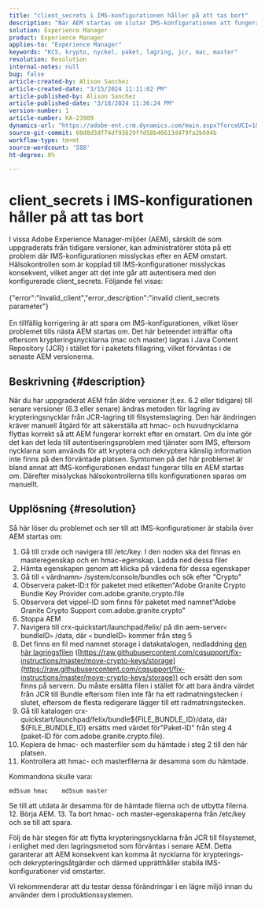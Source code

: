 ```yaml
---
title: "client_secrets i IMS-konfigurationen håller på att tas bort"
description: "När AEM startas om slutar IMS-konfigurationen att fungera och användaren måste gå in i konfigurationen och spara om den."
solution: Experience Manager
product: Experience Manager
applies-to: "Experience Manager"
keywords: "KCS, krypto, nyckel, paket, lagring, jcr, mac, master"
resolution: Resolution
internal-notes: null
bug: false
article-created-by: Alison Sanchez
article-created-date: "3/15/2024 11:11:02 PM"
article-published-by: Alison Sanchez
article-published-date: "3/18/2024 11:36:24 PM"
version-number: 1
article-number: KA-23909
dynamics-url: "https://adobe-ent.crm.dynamics.com/main.aspx?forceUCI=1&pagetype=entityrecord&etn=knowledgearticle&id=10374947-21e3-ee11-904c-6045bd006b25"
source-git-commit: 60d0d3df74df93629ffd58b46613d479fa2b604b
workflow-type: tm+mt
source-wordcount: '588'
ht-degree: 0%

---
```


# client_secrets i IMS-konfigurationen håller på att tas bort


I vissa Adobe Experience Manager-miljöer (AEM), särskilt de som uppgraderats från tidigare versioner, kan administratörer stöta på ett problem där IMS-konfigurationen misslyckas efter en AEM omstart. Hälsokontrollen som är kopplad till IMS-konfigurationer misslyckas konsekvent, vilket anger att det inte går att autentisera med den konfigurerade client_secrets. Följande fel visas:
<br><br>{&quot;error&quot;:&quot;invalid_client&quot;,&quot;error_description&quot;:&quot;invalid client_secrets parameter&quot;}<br><br>
En tillfällig korrigering är att spara om IMS-konfigurationen, vilket löser problemet tills nästa AEM startas om. Det här beteendet inträffar ofta eftersom krypteringsnycklarna (mac och master) lagras i Java Content Repository (JCR) i stället för i paketets fillagring, vilket förväntas i de senaste AEM versionerna.

## Beskrivning {#description}


När du har uppgraderat AEM från äldre versioner (t.ex. 6.2 eller tidigare) till senare versioner (6.3 eller senare) ändras metoden för lagring av krypteringsnycklar från JCR-lagring till filsystemslagring. Den här ändringen kräver manuell åtgärd för att säkerställa att hmac- och huvudnycklarna flyttas korrekt så att AEM fungerar korrekt efter en omstart. Om du inte gör det kan det leda till autentiseringsproblem med tjänster som IMS, eftersom nycklarna som används för att kryptera och dekryptera känslig information inte finns på den förväntade platsen. Symtomen på det här problemet är bland annat att IMS-konfigurationen endast fungerar tills en AEM startas om. Därefter misslyckas hälsokontrollerna tills konfigurationen sparas om manuellt.


## Upplösning {#resolution}


Så här löser du problemet och ser till att IMS-konfigurationer är stabila över AEM startas om:

1. Gå till crxde och navigera till /etc/key. I den noden ska det finnas en masteregenskap och en hmac-egenskap. Ladda ned dessa filer
2. Hämta egenskapen genom att klicka på värdena för dessa egenskaper
3. Gå till `<` värdnamn`>` /system/console/bundles och sök efter &quot;Crypto&quot;
4. Observera paket-ID:t för paketet med etiketten&quot;Adobe Granite Crypto Bundle Key Provider com.adobe.granite.crypto.file
5. Observera det vippel-ID som finns för paketet med namnet&quot;Adobe Granite Crypto Support com.adobe.granite.crypto&quot;
6. Stoppa AEM
7. Navigera till crx-quickstart/launchpad/felix/ på din aem-server`<` bundleID`>` /data, där `<` bundleID`>`  kommer från steg 5
8. Det finns en fil med namnet storage i datakatalogen, nedladdning [den här lagringsfilen](https://raw.githubusercontent.com/cqsupport/fix-instructions/master/move-crypto-keys/storage) ([https://raw.githubusercontent.com/cqsupport/fix-instructions/master/move-crypto-keys/storage](https://raw.githubusercontent.com/cqsupport/fix-instructions/master/move-crypto-keys/storage)) och ersätt den som finns på servern. Du måste ersätta filen i stället för att bara ändra värdet från JCR till Bundle eftersom filen inte får ha ett radmatningstecken i slutet, eftersom de flesta redigerare lägger till ett radmatningstecken.
9. Gå till katalogen crx-quickstart/launchpad/felix/bundle${FILE_BUNDLE_ID}/data, där ${FILE_BUNDLE_ID} ersätts med värdet för&quot;Paket-ID&quot; från steg 4 (paket-ID för com.adobe.granite.crypto.file).
10. Kopiera de hmac- och masterfiler som du hämtade i steg 2 till den här platsen.
11. Kontrollera att hmac- och masterfilerna är desamma som du hämtade.

   Kommandona skulle vara:




   ```
   md5sum hmac    md5sum master
   ```



   Se till att utdata är desamma för de hämtade filerna och de utbytta filerna.
12. Börja AEM.
13. Ta bort hmac- och master-egenskaperna från /etc/key och se till att spara.


Följ de här stegen för att flytta krypteringsnycklarna från JCR till filsystemet, i enlighet med den lagringsmetod som förväntas i senare AEM. Detta garanterar att AEM konsekvent kan komma åt nycklarna för krypterings- och dekrypteringsåtgärder och därmed upprätthåller stabila IMS-konfigurationer vid omstarter.

Vi rekommenderar att du testar dessa förändringar i en lägre miljö innan du använder dem i produktionssystemen.
